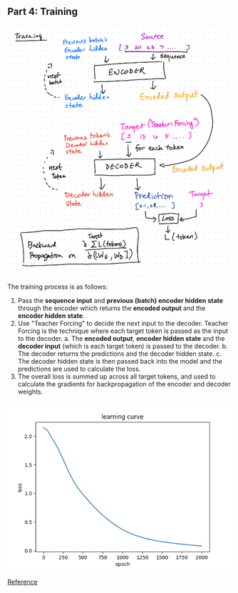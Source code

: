 ## Part 4: Training

![training](training.png)

The training process is as follows:

1. Pass the **sequence input** and **previous (batch) encoder hidden state** through the encoder which returns the **encoded output** and the **encoder hidden state**.
2. Use "Teacher Forcing" to decide the next input to the decoder. Teacher Forcing is the technique where each target token is passed as the input to the decoder.
    a. The **encoded output**, **encoder hidden state** and the **decoder input** (which is each target token) is passed to the decoder.
    b. The decoder returns the predictions and the decoder hidden state.
    c. The decoder hidden state is then passed back into the model and the predictions are used to calculate the loss.
4. The overall loss is summed up across all target tokens, and used to calculate the gradients for backpropagation of the encoder and decoder weights.

![learning_curve](learning_curve.png)


[Reference](https://www.tensorflow.org/tutorials/text/nmt_with_attention)